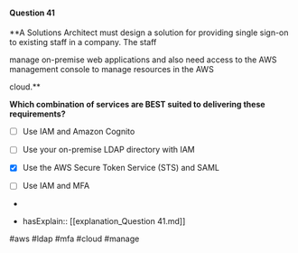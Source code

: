 #### Question  41


**A Solutions Architect must design a solution for providing single sign-on to existing staff in a company. The staff

manage on-premise web applications and also need access to the AWS management console to manage resources in the AWS

cloud.**


**Which combination of services are BEST suited to delivering these requirements?**


- [ ] Use IAM and Amazon Cognito


- [ ] Use your on-premise LDAP directory with IAM


- [x] Use the AWS Secure Token Service (STS) and SAML


- [ ] Use IAM and MFA


*

- hasExplain:: [[explanation_Question  41.md]]

#aws #ldap #mfa #cloud #manage 